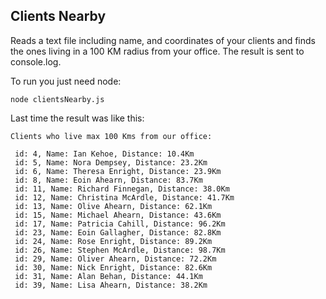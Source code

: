 ## Clients Nearby

Reads a text file including name, and coordinates of your clients and finds the ones living in a 100 KM radius from your office. The result is sent to console.log.

To run you just need node:

    node clientsNearby.js

Last time the result was like this:

    Clients who live max 100 Kms from our office:

     id: 4, Name: Ian Kehoe, Distance: 10.4Km
     id: 5, Name: Nora Dempsey, Distance: 23.2Km
     id: 6, Name: Theresa Enright, Distance: 23.9Km
     id: 8, Name: Eoin Ahearn, Distance: 83.7Km
     id: 11, Name: Richard Finnegan, Distance: 38.0Km
     id: 12, Name: Christina McArdle, Distance: 41.7Km
     id: 13, Name: Olive Ahearn, Distance: 62.1Km
     id: 15, Name: Michael Ahearn, Distance: 43.6Km
     id: 17, Name: Patricia Cahill, Distance: 96.2Km
     id: 23, Name: Eoin Gallagher, Distance: 82.8Km
     id: 24, Name: Rose Enright, Distance: 89.2Km
     id: 26, Name: Stephen McArdle, Distance: 98.7Km
     id: 29, Name: Oliver Ahearn, Distance: 72.2Km
     id: 30, Name: Nick Enright, Distance: 82.6Km
     id: 31, Name: Alan Behan, Distance: 44.1Km
     id: 39, Name: Lisa Ahearn, Distance: 38.2Km



